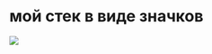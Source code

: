 # мой стек в виде значков

<img src="https://img.shields.io/badge/Python-32CD32?style=for-the-badge&logo=НАЗВАНИЕ ЛОГОТИПА&logoColor=ЦВЕТ ЛОГОТИПА"/>

